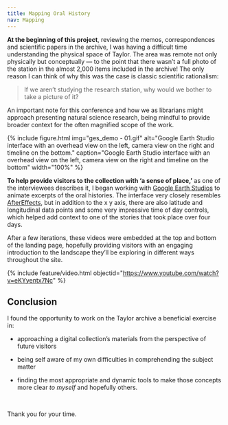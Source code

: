 ```yaml
---
title: Mapping Oral History
nav: Mapping
---
```


**At the beginning of this project**, reviewing the memos, correspondences and scientific papers in the archive, I was having a difficult time understanding the physical space of Taylor. The area was remote not only physically but conceptually — to the point that there wasn’t a full photo of the station in the almost 2,000 items included in the archive! The only reason I can think of why this was the case is classic scientific rationalism: 

<blockquote class="quote">
If we aren’t studying the research station, why would we bother to take a picture of it?
</blockquote>

An important note for this conference and how we as librarians might approach presenting natural science research, being mindful to provide broader context for the often magnified scope of the work.

{% include figure.html img="ges_demo - 01.gif" alt="Google Earth Studio interface with an overhead view on the left, camera view on the right and timeline on the bottom." caption="Google Earth Studio interface with an overhead view on the left, camera view on the right and timeline on the bottom" width="100%" %}

**To help provide visitors to the collection with ‘a sense of place,’** as one of the interviewees describes it, I began working with [Google Earth Studios](https://www.google.com/earth/studio/faq/#:~:text=Earth%20Studio%20is%20a%20web,for%20still%20and%20animated%20content) to animate excerpts of the oral histories. The interface very closely resembles [AfterEffects](https://www.adobe.com/creativecloud/video/premiere-pro-vs-after-effects.html#:~:text=After%20Effects%20is%20renowned%20for,of%20titles%20and%20motion%20graphics), but in addition to the x y axis, there are also latitude and longitudinal data points and some very impressive time of day controls, which helped add context to one of the stories that took place over four days.

After a few iterations, these videos were embedded at the top and bottom of the landing page, hopefully providing visitors with an engaging introduction to the landscape they’ll be exploring in different ways throughout the site.  

{% include feature/video.html objectid="https://www.youtube.com/watch?v=eKYyentx7Nc" %}

## Conclusion

I found the opportunity to work on the Taylor archive a beneficial exercise in:

- approaching a digital collection’s materials from the perspective of future visitors 

- being self aware of my own difficulties in comprehending the subject matter 

- finding the most appropriate and dynamic tools to make those concepts more clear _to myself_ and hopefully others. 

<br>

Thank you for your time. 

<br>
